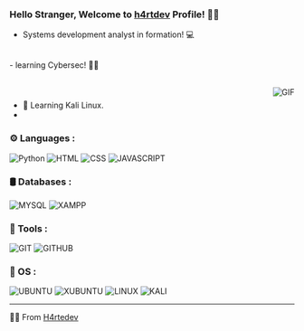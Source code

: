 ### Hello Stranger, Welcome to [h4rtdev](https://github.com/h4rtdev) Profile! 🏴‍☠️

- Systems development analyst in formation! 💻
<br>
- learning Cybersec! 🏴‍☠️


<p>

<br/>


  <img align="right" alt="GIF" src="https://i.giphy.com/media/v1.Y2lkPTc5MGI3NjExZncxY29lN3k0NWc3ZG91MnV0Y3g3OXFndGh5dGo0bHVsa2hzNHE3dSZlcD12MV9pbnRlcm5hbF9naWZfYnlfaWQmY3Q9Zw/bJ4TVNYNUympPgcpem/giphy.gif" />
  
### 

- 🐲 Learning Kali Linux.
-  

### ⚙️ Languages :

![Python](https://img.shields.io/badge/Python-3776AB.svg?style=for-the-badge&logo=Python&logoColor=white)
![HTML](https://img.shields.io/badge/HTML5-E34F26.svg?style=for-the-badge&logo=HTML5&logoColor=white)
![CSS](https://img.shields.io/badge/CSS3-1572B6.svg?style=for-the-badge&logo=CSS3&logoColor=white)
![JAVASCRIPT](https://img.shields.io/badge/JavaScript-F7DF1E.svg?style=for-the-badge&logo=JavaScript&logoColor=black)



### 🛢️ Databases :

![MYSQL](https://img.shields.io/badge/MySQL-4479A1.svg?style=for-the-badge&logo=MySQL&logoColor=white)
![XAMPP](https://img.shields.io/badge/XAMPP-FB7A24.svg?style=for-the-badge&logo=XAMPP&logoColor=white)


### 🔨 Tools :

![GIT](https://img.shields.io/badge/Git-F05032.svg?style=for-the-badge&logo=Git&logoColor=white)
![GITHUB](https://img.shields.io/badge/GitHub-181717.svg?style=for-the-badge&logo=GitHub&logoColor=white)


### 🔨 OS :

![UBUNTU](https://img.shields.io/badge/Ubuntu-E95420.svg?style=for-the-badge&logo=Ubuntu&logoColor=white)
![XUBUNTU](https://img.shields.io/badge/Xubuntu-0044AA.svg?style=for-the-badge&logo=Xubuntu&logoColor=white)
![LINUX](https://img.shields.io/badge/Linux-FCC624.svg?style=for-the-badge&logo=Linux&logoColor=black)
![KALI](https://img.shields.io/badge/Kali%20Linux-557C94.svg?style=for-the-badge&logo=Kali-Linux&logoColor=white)




<hr/>

🏴‍☠️ From [H4rtedev](https://github.com/h4rtdev)

